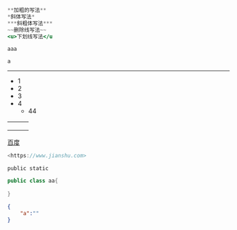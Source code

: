 ```jsx
**加粗的写法**
*斜体写法*
***斜粗体写法***    
~~删除线写法~~
<u>下划线写法</u
```

```aaa```

`a`

***



- 1
- 2
- 3  
- 4
  - 44



 

|      |      |      |
| :--- | ---- | ---- |
|      |      |      |
|      |      |      |
|      |      |      |

[百度](http://www.baidu.com)

```cpp
<https://www.jianshu.com>
```

```public static```

```java
public class aa{
    
}
```

```json
{
    "a":""
}
```

